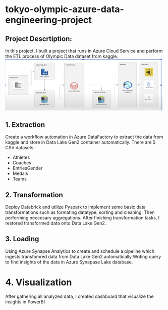 # tokyo-olympic-azure-data-engineering-project

## Project Descrtiption:
In this project, I built a project that runs in Azure Cloud Service and perform the ETL process of Olympic Data dataset from kaggle.
<img src='project-idea.png' width=500>

## 1. Extraction

Create a workflow automation in Azure DataFactory to extract the data from kaggle and store in Data Lake Gen2 container automatically.
There are 5 CSV datasets:
  - Athletes
  - Coaches
  - EntriesGender
  - Medals
  - Teams
    
## 2. Transformation

Deploy Databrick and utilize Pyspark to implement some basic data transformations such as formating datatype, sorting and cleaning. Then performing neccesary aggregations.
After finishing transformation tasks, I restored transformed data onto Data Lake Gen2.

## 3. Loading

Using Azure Synapse Analytics to create and schedule a pipeline which ingests transfomred data from Data Lake Gen2 automatically
Writing query to find insights of the data in Azure Synapase Lake database.

# 4. Visualization

After gathering all analyzed data, I created dashboard that visualize the insights in PowerBI

